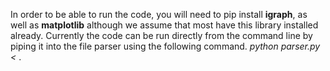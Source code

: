 In order to be able to run the code, you will need to pip install **igraph**, as well as **matplotlib** although we assume that most have this library installed already. Currently the code can be run directly from the command line by piping it into the file parser using the following command.
*python parser.py < <path to file>*. 

